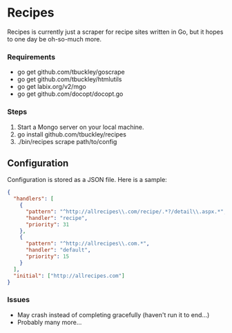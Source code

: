 # Recipes

Recipes is currently just a scraper for recipe sites written in Go, but it hopes to one day be oh-so-much more.

### Requirements
* go get github.com/tbuckley/goscrape
* go get github.com/tbuckley/htmlutils
* go get labix.org/v2/mgo
* go get github.com/docopt/docopt.go

### Steps

1. Start a Mongo server on your local machine.
2. go install github.com/tbuckley/recipes
3. ./bin/recipes scrape path/to/config

## Configuration

Configuration is stored as a JSON file. Here is a sample:

```json
{
  "handlers": [
    {
      "pattern": "^http://allrecipes\\.com/recipe/.*?/detail\\.aspx.*",
      "handler": "recipe",
      "priority": 31
    },
    {
      "pattern": "^http://allrecipes\\.com.*",
      "handler": "default",
      "priority": 15
    }
  ],
  "initial": ["http://allrecipes.com"]
}
```

### Issues
* May crash instead of completing gracefully (haven't run it to end...)
* Probably many more...
